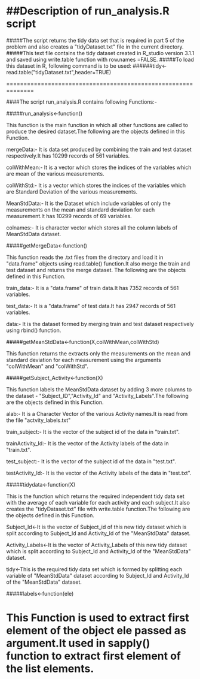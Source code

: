 ##Description of run_analysis.R script
=============================================================
#####The script returns the tidy data set that is required in part 5 of the problem and also creates a "tidyDataset.txt" file in the current directory.
#####This text file contains the tidy dataset created in R_studio version 3.1.1 and  saved using write.table function with row.names =FALSE.
#####To load this dataset in R, following command is to be used:
######tidy<-read.table("tidyDataset.txt",header=TRUE)

==============================================================

####The script run_analysis.R contains following Functions:-

#####run_analysis<-function()

This function is the main function in which all other functions are called to produce the desired dataset.The following are the objects defined in this Function.

mergeData:- It is data set produced by combining the train and test dataset respectively.It has 10299 records of 561 variables.

colWithMean:- It is a vector which stores the indices of the variables which are mean of the various measurements.

colWithStd:- It is a vector which stores the indices of the variables which are Standard Deviation of the various measurements.

MeanStdData:- It is the Dataset which include variables of only the measurements on the mean and standard deviation for each measurement.It has 10299 records of 69 variables.

colnames:- It is character vector which stores all the column labels of MeanStdData dataset.

#####getMergeData<-function()

This function reads the .txt files from the directory and load it in "data.frame" objects using read.table() function.It also merge the train and test dataset and returns the merge dataset.
The following are the objects defined in this Function.

train_data:- It is a "data.frame" of train data.It has 7352 records of 561 variables.

test_data:- It is a "data.frame" of test data.It has 2947 records of 561 variables.

data:- It is the dataset formed by merging train and test dataset respectively using rbind() function.

#####getMeanStdData<-function(X,colWithMean,colWithStd)
		
This function returns the extracts only the measurements on the mean and standard deviation for each measurement using the arguments "colWithMean" and "colWithStd".

#####getSubject_Activity<-function(X)

This function labels the MeanStdData dataset by adding 3 more columns to the dataset - "Subject_ID","Activity_Id" and "Activity_Labels".The following are the objects defined in this Function.
 
alab:- It is a Character Vector of the various Activity names.It is read  from the file "actvity_labels.txt"

train_subject:- It is the vector of the subject id of the data in "train.txt".

trainActivity_Id:- It is the vector of the Activity labels of the data in "train.txt".

test_subject:- It is the vector of the subject id of the data in "test.txt".

testActivity_Id:- It is the vector of the Activity labels of the data in "test.txt".

#####tidydata<-function(X)

This is the function which returns the required independent tidy data set with the average of each variable for each activity and each subject.It also creates the "tidyDataset.txt" file 
with write.table function.The following are the objects defined in this Function.

Subject_Id<-It is the vector of Subject_id of this new tidy dataset which is split according to Subject_Id and Activity_Id of the "MeanStdData" dataset. 

Activity_Labels<-It is the vector of Activity_Labels of this new tidy dataset which is split according to Subject_Id and Activity_Id of the "MeanStdData" dataset. 

tidy<-This is the required tidy data set which is formed by splitting each variable of "MeanStdData" dataset according to Subject_Id and Activity_Id of the "MeanStdData" dataset.

#####labels<-function(ele)
    
This Function is used to extract first element of the object ele passed as argument.It used in sapply() function to extract first element of the list elements.
======================================================================================

